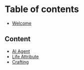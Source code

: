 # Table of contents

* [Welcome](README.md)

## Content

* [AI Agent](content/quickstart.md)
* [Life Attribute](content/life-attribute.md)
* [Crafting](content/crafting.md)

